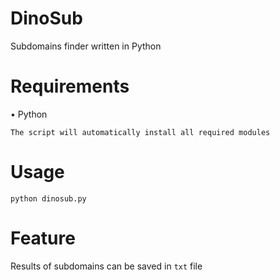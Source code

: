 # DinoSub
Subdomains finder written in Python

# Requirements
• Python

`The script will automatically install all required modules`

# Usage
`python dinosub.py`

# Feature
Results of subdomains can be saved in `txt` file

